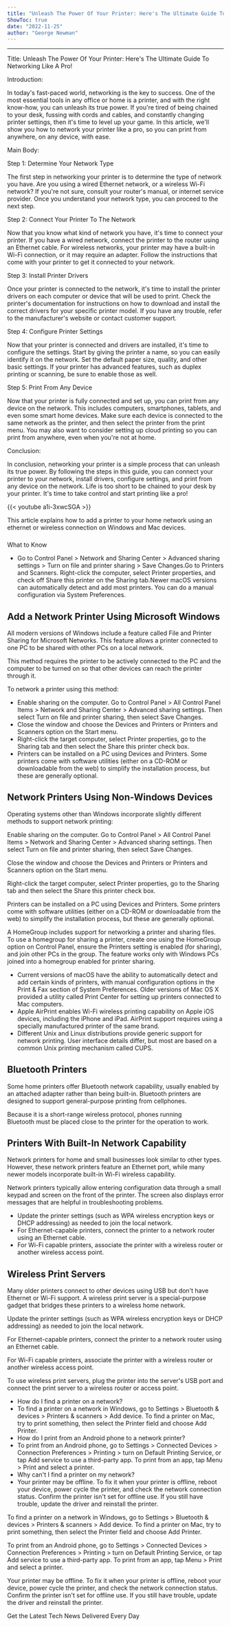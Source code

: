 ```yaml
---
title: "Unleash The Power Of Your Printer: Here's The Ultimate Guide To Networking Like A Pro!"
ShowToc: true 
date: "2022-11-25"
author: "George Newman"
---
```

*****
Title: Unleash The Power Of Your Printer: Here's The Ultimate Guide To Networking Like A Pro!

Introduction:

In today's fast-paced world, networking is the key to success. One of the most essential tools in any office or home is a printer, and with the right know-how, you can unleash its true power. If you're tired of being chained to your desk, fussing with cords and cables, and constantly changing printer settings, then it's time to level up your game. In this article, we'll show you how to network your printer like a pro, so you can print from anywhere, on any device, with ease.

Main Body:

Step 1: Determine Your Network Type

The first step in networking your printer is to determine the type of network you have. Are you using a wired Ethernet network, or a wireless Wi-Fi network? If you're not sure, consult your router's manual, or internet service provider. Once you understand your network type, you can proceed to the next step.

Step 2: Connect Your Printer To The Network

Now that you know what kind of network you have, it's time to connect your printer. If you have a wired network, connect the printer to the router using an Ethernet cable. For wireless networks, your printer may have a built-in Wi-Fi connection, or it may require an adapter. Follow the instructions that come with your printer to get it connected to your network.

Step 3: Install Printer Drivers

Once your printer is connected to the network, it's time to install the printer drivers on each computer or device that will be used to print. Check the printer's documentation for instructions on how to download and install the correct drivers for your specific printer model. If you have any trouble, refer to the manufacturer's website or contact customer support.

Step 4: Configure Printer Settings

Now that your printer is connected and drivers are installed, it's time to configure the settings. Start by giving the printer a name, so you can easily identify it on the network. Set the default paper size, quality, and other basic settings. If your printer has advanced features, such as duplex printing or scanning, be sure to enable those as well.

Step 5: Print From Any Device

Now that your printer is fully connected and set up, you can print from any device on the network. This includes computers, smartphones, tablets, and even some smart home devices. Make sure each device is connected to the same network as the printer, and then select the printer from the print menu. You may also want to consider setting up cloud printing so you can print from anywhere, even when you're not at home.

Conclusion:

In conclusion, networking your printer is a simple process that can unleash its true power. By following the steps in this guide, you can connect your printer to your network, install drivers, configure settings, and print from any device on the network. Life is too short to be chained to your desk by your printer. It's time to take control and start printing like a pro!

{{< youtube a1i-3xwcSGA >}} 




This article explains how to add a printer to your home network using an ethernet or wireless connection on Windows and Mac devices.

 
### 
What to Know
 
- Go to Control Panel > Network and Sharing Center > Advanced sharing settings > Turn on file and printer sharing > Save Changes.Go to Printers and Scanners. Right-click the computer, select Printer properties, and check off Share this printer on the Sharing tab.Newer macOS versions can automatically detect and add most printers. You can do a manual configuration via System Preferences.

 
##   Add a Network Printer Using Microsoft Windows  
 

All modern versions of Windows include a feature called File and Printer Sharing for Microsoft Networks. This feature allows a printer connected to one PC to be shared with other PCs on a local network.

 

This method requires the printer to be actively connected to the PC and the computer to be turned on so that other devices can reach the printer through it.

 

To network a printer using this method:

 
- Enable sharing on the computer. Go to Control Panel > All Control Panel Items > Network and Sharing Center > Advanced sharing settings. Then select Turn on file and printer sharing, then select Save Changes.
 - Close the window and choose the Devices and Printers or Printers and Scanners option on the Start menu.
 - Right-click the target computer, select Printer properties, go to the Sharing tab and then select the Share this printer check box.
 - Printers can be installed on a PC using Devices and Printers. Some printers come with software utilities (either on a CD-ROM or downloadable from the web) to simplify the installation process, but these are generally optional.

 
##   Network Printers Using Non-Windows Devices  
 

Operating systems other than Windows incorporate slightly different methods to support network printing:

 

Enable sharing on the computer. Go to Control Panel > All Control Panel Items > Network and Sharing Center > Advanced sharing settings. Then select Turn on file and printer sharing, then select Save Changes. 

 

Close the window and choose the Devices and Printers or Printers and Scanners option on the Start menu.

 

Right-click the target computer, select Printer properties, go to the Sharing tab and then select the Share this printer check box.

 

Printers can be installed on a PC using Devices and Printers. Some printers come with software utilities (either on a CD-ROM or downloadable from the web) to simplify the installation process, but these are generally optional.

 
A HomeGroup includes support for networking a printer and sharing files. To use a homegroup for sharing a printer, create one using the HomeGroup option on Control Panel, ensure the Printers setting is enabled (for sharing), and join other PCs in the group. The feature works only with Windows PCs joined into a homegroup enabled for printer sharing.
 
- Current versions of macOS have the ability to automatically detect and add certain kinds of printers, with manual configuration options in the Print & Fax section of System Preferences. Older versions of Mac OS X provided a utility called Print Center for setting up printers connected to Mac computers.
 - Apple AirPrint enables Wi-Fi wireless printing capability on Apple iOS devices, including the iPhone and iPad. AirPrint support requires using a specially manufactured printer of the same brand.
 - Different Unix and Linux distributions provide generic support for network printing. User interface details differ, but most are based on a common Unix printing mechanism called CUPS.

 
##   Bluetooth Printers  
 

Some home printers offer Bluetooth network capability, usually enabled by an attached adapter rather than being built-in. Bluetooth printers are designed to support general-purpose printing from cellphones.

 

Because it is a short-range wireless protocol, phones running Bluetooth must be placed close to the printer for the operation to work.

 
##   Printers With Built-In Network Capability  
 

Network printers for home and small businesses look similar to other types. However, these network printers feature an Ethernet port, while many newer models incorporate built-in Wi-Fi wireless capability.

 

Network printers typically allow entering configuration data through a small keypad and screen on the front of the printer. The screen also displays error messages that are helpful in troubleshooting problems.

 
- Update the printer settings (such as WPA wireless encryption keys or DHCP addressing) as needed to join the local network.
 - For Ethernet-capable printers, connect the printer to a network router using an Ethernet cable.
 - For Wi-Fi capable printers, associate the printer with a wireless router or another wireless access point.

 
##   Wireless Print Servers  
 

Many older printers connect to other devices using USB but don't have Ethernet or Wi-Fi support. A wireless print server is a special-purpose gadget that bridges these printers to a wireless home network.

 

Update the printer settings (such as WPA wireless encryption keys or DHCP addressing) as needed to join the local network.

 

For Ethernet-capable printers, connect the printer to a network router using an Ethernet cable.

 

For Wi-Fi capable printers, associate the printer with a wireless router or another wireless access point.

 

To use wireless print servers, plug the printer into the server's USB port and connect the print server to a wireless router or access point.

 
- How do I find a printer on a network?
 - To find a printer on a network in Windows, go to Settings > Bluetooth & devices > Printers & scanners > Add device. To find a printer on Mac, try to print something, then select the Printer field and choose Add Printer.
 - How do I print from an Android phone to a network printer?
 - To print from an Android phone, go to Settings > Connected Devices > Connection Preferences > Printing > turn on Default Printing Service, or tap Add service to use a third-party app. To print from an app, tap Menu > Print and select a printer.
 - Why can't I find a printer on my network?
 - Your printer may be offline. To fix it when your printer is offline, reboot your device, power cycle the printer, and check the network connection status. Confirm the printer isn't set for offline use. If you still have trouble, update the driver and reinstall the printer.

 
To find a printer on a network in Windows, go to Settings > Bluetooth & devices > Printers & scanners > Add device. To find a printer on Mac, try to print something, then select the Printer field and choose Add Printer.
 
To print from an Android phone, go to Settings > Connected Devices > Connection Preferences > Printing > turn on Default Printing Service, or tap Add service to use a third-party app. To print from an app, tap Menu > Print and select a printer.
 
Your printer may be offline. To fix it when your printer is offline, reboot your device, power cycle the printer, and check the network connection status. Confirm the printer isn't set for offline use. If you still have trouble, update the driver and reinstall the printer.
 

Get the Latest Tech News Delivered Every Day




